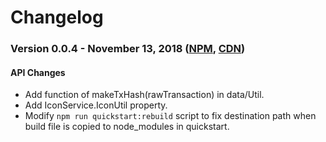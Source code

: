 # Changelog

### Version 0.0.4 - November 13, 2018 ([NPM](https://www.npmjs.com/package/icon-sdk-js), [CDN](https://cdn.jsdelivr.net/gh/icon-project/icon-sdk-js@0.0.4/build/icon-sdk-js.min.js))

#### API Changes
  - Add function of makeTxHash(rawTransaction) in data/Util.
  - Add IconService.IconUtil property.
  - Modify `npm run quickstart:rebuild` script to fix destination path when build file is copied to node_modules in quickstart.